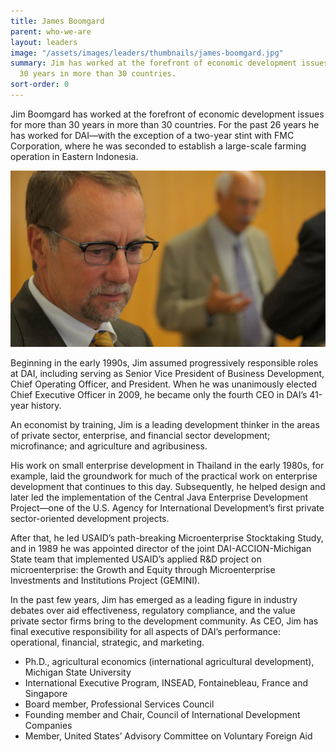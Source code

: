 ```yaml
---
title: James Boomgard
parent: who-we-are
layout: leaders
image: "/assets/images/leaders/thumbnails/james-boomgard.jpg"
summary: Jim has worked at the forefront of economic development issues for more than
  30 years in more than 30 countries.
sort-order: 0
---
```


Jim Boomgard has worked at the forefront of economic development issues for more than 30 years in more than 30 countries. For the past 26 years he has worked for DAI—with the exception of a two-year stint with FMC Corporation, where he was seconded to establish a large-scale farming operation in Eastern Indonesia.

![James Boomgard](/assets/images/leaders/james-boomgard.jpg)

Beginning in the early 1990s, Jim assumed progressively responsible roles at DAI, including serving as Senior Vice President of Business Development, Chief Operating Officer, and President. When he was unanimously elected Chief Executive Officer in 2009, he became only the fourth CEO in DAI’s 41-year history.

An economist by training, Jim is a leading development thinker in the areas of private sector, enterprise, and financial sector development; microfinance; and agriculture and agribusiness.

His work on small enterprise development in Thailand in the early 1980s, for example, laid the groundwork for much of the practical work on enterprise development that continues to this day. Subsequently, he helped design and later led the implementation of the Central Java Enterprise Development Project—one of the U.S. Agency for International Development’s first private sector-oriented development projects.

After that, he led USAID’s path-breaking Microenterprise Stocktaking Study, and in 1989 he was appointed director of the joint DAI-ACCION-Michigan State team that implemented USAID’s applied R&D project on microenterprise: the Growth and Equity through Microenterprise Investments and Institutions Project (GEMINI).

In the past few years, Jim has emerged as a leading figure in industry debates over aid effectiveness, regulatory compliance, and the value private sector firms bring to the development community. As CEO, Jim has final executive responsibility for all aspects of DAI’s performance: operational, financial, strategic, and marketing.

* Ph.D., agricultural economics (international agricultural development), Michigan State University
* International Executive Program, INSEAD, Fontainebleau, France and Singapore
* Board member, Professional Services Council
* Founding member and Chair, Council of International Development Companies
* Member, United States’ Advisory Committee on Voluntary Foreign Aid
